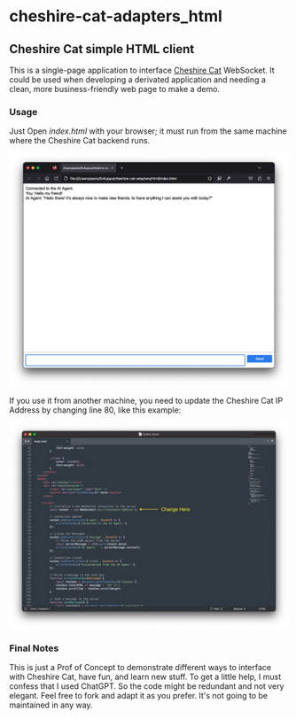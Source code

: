 # cheshire-cat-adapters_html
## Cheshire Cat simple HTML client

This is a single-page application to interface [Cheshire Cat](https://github.com/pieroit/cheshire-cat) WebSocket. It could be used when developing a derivated application and needing a clean, more business-friendly web page to make a demo.

### Usage
Just Open *index.html* with your browser; it must run from the same machine where the Cheshire Cat backend runs.

![](screenshot.png)

If you use it from another machine, you need to update the Cheshire Cat IP Address by changing line 80, like this example:

![](screenshot2.png)
 
### Final Notes
This is just a Prof of Concept to demonstrate different ways to interface with Cheshire Cat, have fun, and learn new stuff. To get a little help, I must confess that I used ChatGPT. So the code might be redundant and not very elegant. Feel free to fork and adapt it as you prefer. It's not going to be maintained in any way.
